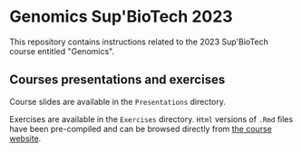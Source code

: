 # Genomics Sup'BioTech 2023

This repository contains instructions related to the 2023 Sup'BioTech course 
entitled "Genomics".
## Courses presentations and exercises 

Course slides are available in the `Presentations` directory.  

Exercises are available in the `Exercises` directory. 
`Html` versions of `.Rmd` files have been pre-compiled 
and can be browsed directly from 
[the course website](https://abignaud.github.io/Genomics_SupBioTech_2023/).

